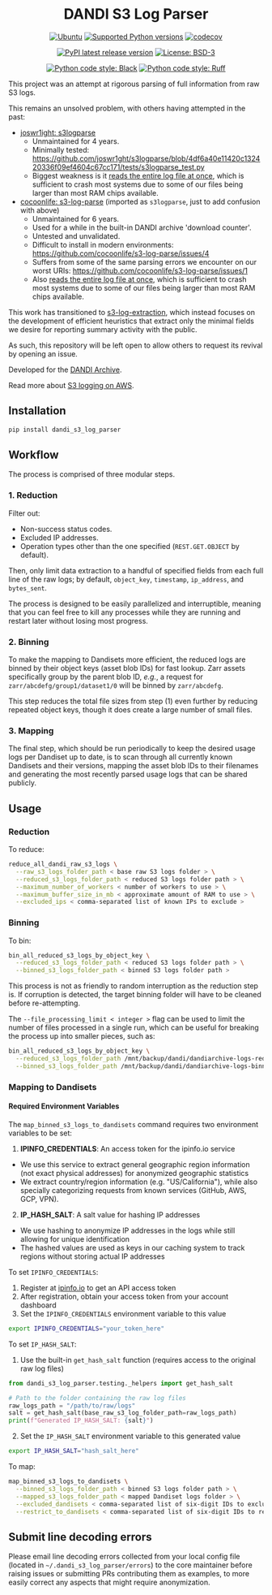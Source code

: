 <p align="center">
  <h1 align="center">DANDI S3 Log Parser</h3>
  <p align="center">
    <a href="https://pypi.org/project/dandi_s3_log_parser/"><img alt="Ubuntu" src="https://img.shields.io/badge/Ubuntu-E95420?style=flat&logo=ubuntu&logoColor=white"></a>
    <a href="https://pypi.org/project/dandi_s3_log_parser/"><img alt="Supported Python versions" src="https://img.shields.io/pypi/pyversions/dandi_s3_log_parser.svg"></a>
    <a href="https://codecov.io/github/CatalystNeuro/dandi_s3_log_parser?branch=main"><img alt="codecov" src="https://codecov.io/github/CatalystNeuro/dandi_s3_log_parser/coverage.svg?branch=main"></a>
  </p>
  <p align="center">
    <a href="https://pypi.org/project/dandi_s3_log_parser/"><img alt="PyPI latest release version" src="https://badge.fury.io/py/dandi_s3_log_parser.svg?id=py&kill_cache=1"></a>
    <a href="https://github.com/dandi/s3-log-parser/blob/main/license.txt"><img alt="License: BSD-3" src="https://img.shields.io/pypi/l/dandi_s3_log_parser.svg"></a>
  </p>
  <p align="center">
    <a href="https://github.com/psf/black"><img alt="Python code style: Black" src="https://img.shields.io/badge/python_code_style-black-000000.svg"></a>
    <a href="https://github.com/astral-sh/ruff"><img alt="Python code style: Ruff" src="https://img.shields.io/endpoint?url=https://raw.githubusercontent.com/astral-sh/ruff/main/assets/badge/v2.json"></a>
  </p>
</p>

This project was an attempt at rigorous parsing of full information from raw S3 logs.

This remains an unsolved problem, with others having attempted in the past:
  - [joswr1ight: s3logparse](https://github.com/joswr1ght/s3logparse/tree/main)
    - Unmaintained for 4 years.
    - Minimally tested: https://github.com/joswr1ght/s3logparse/blob/4df6a40e11420c132420336f09ef4604c67cc171/tests/s3logparse_test.py
    - Biggest weakness is it [reads the entire log file at once](https://github.com/joswr1ght/s3logparse/blob/4df6a40e11420c132420336f09ef4604c67cc171/s3logparse.py#L144), which is sufficient to crash most systems due to some of our files being larger than most RAM chips available.
  - [cocoonlife: s3-log-parse](https://github.com/cocoonlife/s3-log-parse) (imported as `s3logparse`, just to add confusion with above)
    - Unmaintained for 6 years.
    - Used for a while in the built-in DANDI archive 'download counter'.
    -  Untested and unvalidated.
    -  Difficult to install in modern environments: https://github.com/cocoonlife/s3-log-parse/issues/4
    - Suffers from some of the same parsing errors we encounter on our worst URIs: https://github.com/cocoonlife/s3-log-parse/issues/1
    -  Also [reads the entire log file at once](https://github.com/cocoonlife/s3-log-parse/blob/c19954bde2913b439c20d8f8bb3a22c9490e4b62/s3logparse/cli.py#L21), which is sufficient to crash most systems due to some of our files being larger than most RAM chips available.

This work has transitioned to [s3-log-extraction](https://github.com/dandi/s3-log-extraction), which instead focuses on the development of efficient heuristics that extract only the minimal fields we desire for reporting summary activity with the public.

As such, this repository will be left open to allow others to request its revival by opening an issue.

Developed for the [DANDI Archive](https://dandiarchive.org/).

Read more about [S3 logging on AWS](https://web.archive.org/web/20240807191829/https://docs.aws.amazon.com/AmazonS3/latest/userguide/LogFormat.html).



## Installation

```bash
pip install dandi_s3_log_parser
```



## Workflow

The process is comprised of three modular steps.

### 1. **Reduction**

Filter out:

- Non-success status codes.
- Excluded IP addresses.
- Operation types other than the one specified (`REST.GET.OBJECT` by default).

Then, only limit data extraction to a handful of specified fields from each full line of the raw logs; by default, `object_key`, `timestamp`, `ip_address`, and `bytes_sent`.

The process is designed to be easily parallelized and interruptible, meaning that you can feel free to kill any processes while they are running and restart later without losing most progress.

### 2. **Binning**

To make the mapping to Dandisets more efficient, the reduced logs are binned by their object keys (asset blob IDs) for fast lookup. Zarr assets specifically group by the parent blob ID, *e.g.*, a request for `zarr/abcdefg/group1/dataset1/0` will be binned by `zarr/abcdefg`.

This step reduces the total file sizes from step (1) even further by reducing repeated object keys, though it does create a large number of small files.

### 3. **Mapping**

The final step, which should be run periodically to keep the desired usage logs per Dandiset up to date, is to scan through all currently known Dandisets and their versions, mapping the asset blob IDs to their filenames and generating the most recently parsed usage logs that can be shared publicly.



## Usage

### Reduction

To reduce:

```bash
reduce_all_dandi_raw_s3_logs \
  --raw_s3_logs_folder_path < base raw S3 logs folder > \
  --reduced_s3_logs_folder_path < reduced S3 logs folder path > \
  --maximum_number_of_workers < number of workers to use > \
  --maximum_buffer_size_in_mb < approximate amount of RAM to use > \
  --excluded_ips < comma-separated list of known IPs to exclude >
```

### Binning

To bin:

```bash
bin_all_reduced_s3_logs_by_object_key \
  --reduced_s3_logs_folder_path < reduced S3 logs folder path > \
  --binned_s3_logs_folder_path < binned S3 logs folder path >
```

This process is not as friendly to random interruption as the reduction step is. If corruption is detected, the target binning folder will have to be cleaned before re-attempting.

The `--file_processing_limit < integer >` flag can be used to limit the number of files processed in a single run, which can be useful for breaking the process up into smaller pieces, such as:

```bash
bin_all_reduced_s3_logs_by_object_key \
  --reduced_s3_logs_folder_path /mnt/backup/dandi/dandiarchive-logs-reduced \
  --binned_s3_logs_folder_path /mnt/backup/dandi/dandiarchive-logs-binned \
```

### Mapping to Dandisets

#### Required Environment Variables

The `map_binned_s3_logs_to_dandisets` command requires two environment variables to be set:

1. **IPINFO_CREDENTIALS**: An access token for the ipinfo.io service
  - We use this service to extract general geographic region information (not exact physical addresses) for anonymized geographic statistics
  - We extract country/region information (e.g. "US/California"), while also specially categorizing requests from known services (GitHub, AWS, GCP, VPN).
2. **IP_HASH_SALT**: A salt value for hashing IP addresses
  - We use hashing to anonymize IP addresses in the logs while still allowing for unique identification
- The hashed values are used as keys in our caching system to track regions without storing actual IP addresses

To set `IPINFO_CREDENTIALS`:
1. Register at [ipinfo.io](https://ipinfo.io/) to get an API access token
2. After registration, obtain your access token from your account dashboard
3. Set the `IPINFO_CREDENTIALS` environment variable to this value

```bash
export IPINFO_CREDENTIALS="your_token_here"
```

To set `IP_HASH_SALT`:
1. Use the built-in `get_hash_salt` function (requires access to the original raw log files)

```python
from dandi_s3_log_parser.testing._helpers import get_hash_salt

# Path to the folder containing the raw log files
raw_logs_path = "/path/to/raw/logs"
salt = get_hash_salt(base_raw_s3_log_folder_path=raw_logs_path)
print(f"Generated IP_HASH_SALT: {salt}")
```
2. Set the `IP_HASH_SALT` environment variable to this generated value

```bash
export IP_HASH_SALT="hash_salt_here"
```

To map:

```bash
map_binned_s3_logs_to_dandisets \
  --binned_s3_logs_folder_path < binned S3 logs folder path > \
  --mapped_s3_logs_folder_path < mapped Dandiset logs folder > \
  --excluded_dandisets < comma-separated list of six-digit IDs to exclude > \
  --restrict_to_dandisets < comma-separated list of six-digit IDs to restrict mapping to >
```


## Submit line decoding errors

Please email line decoding errors collected from your local config file (located in `~/.dandi_s3_log_parser/errors`) to the core maintainer before raising issues or submitting PRs contributing them as examples, to more easily correct any aspects that might require anonymization.
